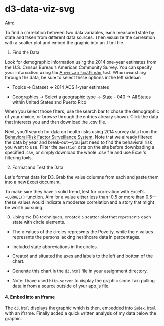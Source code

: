 # d3-data-viz-svg
Aim:

To find a correlation between two data variables, each measured state by state and taken from different data sources. Then visualize the correlation with a scatter plot and embed the graphic into an .html file. 

1. Find the Data

Look for demographic information using the 2014 one-year estimates from the U.S. Census Bureau's American Community Survey. You can specify your information using the [American FactFinder](http://factfinder.census.gov/faces/nav/jsf/pages/searchresults.xhtml) tool. When searching through the data, be sure to select these options in the left sidebar:

* Topics -> Dataset -> 2014 ACS 1-year estimates

* Geographies -> Select a geographic type -> State - 040 -> All States within United States and Puerto Rico

When you select those filters, use the search bar to chose the demographic of your choice, or browse through the entries already shown. Click the data that interests you and then download the .csv file.

Next, you'll search for data on health risks using 2014 survey data from the [Behavioral Risk Factor Surveillance System](https://chronicdata.cdc.gov/Behavioral-Risk-Factors/BRFSS-2014-Overall/5ra3-ixqq). Note that we already filtered the data by year and break-out—you just need to find the behavioral risk you want to use. Filter the `Question` data on the site before downloading a specified .csv, or simply download the whole .csv file and use Excel's filtering tools.

2. Format and Test the Data

Let's format data for D3. Grab the value columns from each and paste them into a new Excel document.

To make sure they have a solid trend, test for correlation with Excel's `=CORREL()` function. Aim for a value either less than -0.5 or more than 0.5—these values would indicate a moderate correlation and a story that might be worth pursuing.


3. Using the D3 techniques, created a scatter plot that represents each state with circle elements. 

* The x-values of the circles represents the Poverty, while the y-values  represents the persons lacking healthcare data in percentages.

* Included state abbreviations in the circles.

* Created and situated the axes and labels to the left and bottom of the chart.

* Generate this chart in the `d3.html` file in your assignment directory.

* Note: I have used `http-server` to display the graphic since I am pulling data in from a source outside of your app.js file.

#### 4. Embed into an iframe

The `d3.html` displays the graphic which is then, embedded into `index.html` with an iframe. Finally added a quick written analysis of my data below the graphic.
